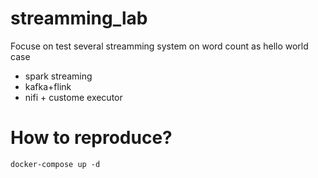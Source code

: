# streamming_lab

Focuse on test several streamming system on word count as hello world case
- spark streaming
- kafka+flink
- nifi + custome executor

# How to reproduce? 

```shell
docker-compose up -d
```
